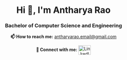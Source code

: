 <h1 align="center">Hi 👋, I'm Antharya Rao</h1>
<h3 align="center">Bachelor of Computer Science and Engineering</h3>

<p align="center">
  <strong>📫 How to reach me:</strong> 
  <a href="mailto:antharyarao.email@gmail.com">antharyarao.email@gmail.com</a>
</p>

<p align="center">
  <strong>🔗 Connect with me:</strong>
  <a href="https://linkedin.com/in/antharya-rao" target="blank">
    <img 
      align="center" 
      src="https://raw.githubusercontent.com/rahuldkjain/github-profile-readme-generator/master/src/images/icons/Social/linked-in-alt.svg" 
      alt="LinkedIn" 
      height="30" 
      width="40" />
  </a>
</p>
